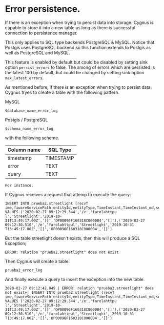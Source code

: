 # Error persistence.

If there is an exception when trying to persist data into storage. Cygnus is capable to store it into a new table as long as there is successful connection to persistence manager.

This only applies to SQL type backends PostgreSQL & MySQL. Notice that Postgis uses PostgreSQL backend so this function extends to Postgis as well as PostgreSQL and MySQL.

This feature is enabled by default but could be disabled by setting sink option `persist_errors` to false.
The among of errors which are persisted is the latest 100 by default, but could be changed by setting sink option `max_latest_errors`.

As mentioned before, if there is an exception when trying to persist data, Cygnus tryes to create a table with the following pattern.

MySQL
```
$database_name_error_log

```

Postgis / PostgreSQL

```
$schema_name_error_log
```

with the following scheme.

Column name   | SQL Type
------------- | --------------------------------------- 
timestamp     | TIMESTAMP
error         | TEXT
query         | TEXT

`For instance.`

If Cygnus receives a request that attemp to execute the query:

```
INSERT INTO prueba2.streetlight (recvT
ime,fiwareServicePath,entityId,entityType,TimeInstant,TimeInstant_md,serialNumber,serialNumber_md) VALUES ('2020-02-27 09:12:29.344','/e','farolahttpu
l','Streetlight','2019-10-31T13:49:17.00Z','[]','OP00096F160318C000004','[]'),('2020-02-27 09:12:30.510','/e','farolahttpul','Streetlight','2019-10-31
T13:49:17.00Z','[]','OP00096F160318C000004','[]')
```

But the table streetlight doesn't exists, then this will produce a SQL Exception;

```
ERROR: relation "prueba2.streetlight" does not exist
```

Then Cygnus will create a table:

```
prueba2_error_log
```

And finally execute a query to insert the exception into the new table.

```
2020-02-27 09:12:42.049 | ERROR: relation "prueba2.streetlight" does not exist+| INSERT INTO prueba2.streetlight (recvT
ime,fiwareServicePath,entityId,entityType,TimeInstant,TimeInstant_md,serialNumber,serialNumber_md) VALUES ('2020-02-27 09:12:29.344','/e','farolahttpu
l','Streetlight','2019-10-31T13:49:17.00Z','[]','OP00096F160318C000004','[]'),('2020-02-27 09:12:30.510','/e','farolahttpul','Streetlight','2019-10-31
T13:49:17.00Z','[]','OP00096F160318C000004','[]')
```
